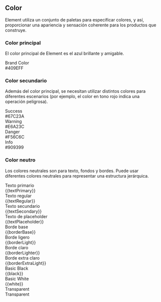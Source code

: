 <script>
  import bus from '../../bus';
  import { tintColor } from '../../color.js';
  import { ACTION_USER_CONFIG_UPDATE } from '../../components/theme/constant.js';
  const varMap = {
    'primary': '$color-primary',
    'success': '$color-success',
    'warning': '$color-warning',
    'danger': '$color-danger',
    'info': '$color-info',
    'white': '$color-white',
    'black': '$color-black',
    'textPrimary': '$color-text-primary',
    'textRegular': '$color-text-regular',
    'textSecondary': '$color-text-secondary',
    'textPlaceholder': '$color-text-placeholder',
    'borderBase': '$color-border-base',
    'borderLight': '$color-border-light',
    'borderLighter': '$color-border-light',
    'borderExtraLight': '$color-border-light'
  };
  const original = {
    primary: '#409EFF',
    success: '#67C23A',
    warning: '#E6A23C',
    danger: '#F56C6C',
    info: '#909399',
    white: '#FFFFFF',
    black: '#000000',
    textPrimary: '#303133',
    textRegular: '#606266',
    textSecondary: '#909399',
    textPlaceholder: '#C0C4CC',
    borderBase: '#DCDFE6',
    borderLight: '#E4E7ED',
    borderLighter: '#EBEEF5',
    borderExtraLight: '#F2F6FC'
  }
  export default {
    created() {
      bus.$on(ACTION_USER_CONFIG_UPDATE, this.setGlobal);
    },
    mounted() {
      this.setGlobal();
    },
    methods: {
      tintColor(color, tint) {
        return tintColor(color, tint);
      },
      setGlobal() {
        if (window.userThemeConfig) {
          this.global = window.userThemeConfig.global;
        }
      }
    },
    data() {
      return {
        global: {},
        primary: '',
        success: '',
        warning: '',
        danger: '',
        info: '',
        white: '',
        black: '',
        textPrimary: '',
        textRegular: '',
        textSecondary: '',
        textPlaceholder: '',
        borderBase: '',
        borderLight: '',
        borderLighter: '',
        borderExtraLight: ''
      }
    },
    watch: {
      global: {
        immediate: true,
        handler(value) {
          Object.keys(original).forEach((o) => {
            if (value[varMap[o]]) {
              this[o] = value[varMap[o]]
            } else {
              this[o] = original[o]
            }
          });
        }
      }
    },
  }
</script>

## Color

Element utiliza un conjunto de paletas para especificar colores, y así, proporcionar una apariencia y sensación coherente para los productos que construye.

### Color principal

El color principal de Element es el azul brillante y amigable.

<el-row :gutter="12">
  <el-col :span="10" :xs="{span: 12}">
    <div 
      class="demo-color-box"
      :style="{ background: primary }"
    >
      Brand Color<div class="value">#409EFF</div>
    <div 
      class="bg-color-sub"
      :style="{ background: tintColor(primary, 0.9) }"
    >
    <div 
      class="bg-blue-sub-item" 
      v-for="(item, key) in Array(8)"
      :key="key"
      :style="{ background: tintColor(primary, (key + 1) / 10) }"
        >
    </div>
    </div>
    </div>
  </el-col>
</el-row>

### Color secundario

Además del color principal, se necesitan utilizar distintos colores para diferentes escenarios (por ejemplo, el color en tono rojo indica una operación peligrosa).

<el-row :gutter="12">
  <el-col :span="6" :xs="{span: 12}">
    <div class="demo-color-box"
    :style="{ background: success }"
    >Success<div class="value">#67C23A</div>
      <div 
        class="bg-color-sub"
      >
        <div 
          class="bg-success-sub-item" 
          v-for="(item, key) in Array(2)"
          :key="key"
          :style="{ background: tintColor(success, (key + 8) / 10) }"
            >
        </div>
      </div>
    </div>
  </el-col>
  <el-col :span="6" :xs="{span: 12}">
    <div class="demo-color-box"
    :style="{ background: warning }"
    >Warning<div class="value">#E6A23C</div>
      <div 
          class="bg-color-sub"
        >
        <div 
          class="bg-success-sub-item" 
          v-for="(item, key) in Array(2)"
          :key="key"
          :style="{ background: tintColor(warning, (key + 8) / 10) }"
            >
        </div>
      </div>
    </div>
  </el-col>
  <el-col :span="6" :xs="{span: 12}">
    <div class="demo-color-box"
    :style="{ background: danger }"
    >Danger<div class="value">#F56C6C</div>
      <div 
          class="bg-color-sub"
        >
        <div 
          class="bg-success-sub-item" 
          v-for="(item, key) in Array(2)"
          :key="key"
          :style="{ background: tintColor(danger, (key + 8) / 10) }"
            >
        </div>
      </div>
    </div>
  </el-col>
  <el-col :span="6" :xs="{span: 12}">
    <div class="demo-color-box"
    :style="{ background: info }"
    >Info<div class="value">#909399</div>
      <div 
          class="bg-color-sub"
        >
        <div 
          class="bg-success-sub-item" 
          v-for="(item, key) in Array(2)"
          :key="key"
          :style="{ background: tintColor(info, (key + 8) / 10) }"
            >
        </div>
      </div>
    </div>
  </el-col>
</el-row>

### Color neutro

Los colores neutrales son para texto, fondos y bordes. Puede usar diferentes colores neutrales para representar una estructura jerárquica.

<el-row :gutter="12">
  <el-col :span="6" :xs="{span: 12}">
    <div class="demo-color-box-group">
      <div class="demo-color-box demo-color-box-other"
      :style="{ background: textPrimary }"
      >Texto primario<div class="value">{{textPrimary}}</div></div>
      <div class="demo-color-box demo-color-box-other"
      :style="{ background: textRegular }"
      >
      Texto regular<div class="value">{{textRegular}}</div></div>
      <div class="demo-color-box demo-color-box-other"
      :style="{ background: textSecondary }"
      >Texto secundario<div class="value">{{textSecondary}}</div></div>
      <div class="demo-color-box demo-color-box-other"
      :style="{ background: textPlaceholder }"
      >Texto de placeholder<div class="value">{{textPlaceholder}}</div></div>
    </div>
  </el-col>
  <el-col :span="6" :xs="{span: 12}">
    <div class="demo-color-box-group">
      <div class="demo-color-box demo-color-box-other demo-color-box-lite"
      :style="{ background: borderBase }"
      >Borde base<div class="value">{{borderBase}}</div></div>
      <div class="demo-color-box demo-color-box-other demo-color-box-lite"
      :style="{ background: borderLight }"
      >Borde ligero<div class="value">{{borderLight}}</div></div>
      <div class="demo-color-box demo-color-box-other demo-color-box-lite"
      :style="{ background: borderLighter }"
      >Borde claro<div class="value">{{borderLighter}}</div></div>
      <div class="demo-color-box demo-color-box-other demo-color-box-lite"
      :style="{ background: borderExtraLight }"
      >Borde extra claro<div class="value">{{borderExtraLight}}</div></div>
    </div>
  </el-col>
  <el-col :span="6" :xs="{span: 12}">
    <div class="demo-color-box-group">
      <div 
      class="demo-color-box demo-color-box-other"
      :style="{ background: black }"
      >Basic Black<div class="value">{{black}}</div></div>
      <div
      class="demo-color-box demo-color-box-other"
      :style="{ background: white, color: '#303133', border: '1px solid #eee' }"
      >Basic White<div class="value">{{white}}</div></div>
      <div class="demo-color-box demo-color-box-other bg-transparent">Transparent<div class="value">Transparent</div>
      </div>
    </div>
  </el-col>
</el-row>
